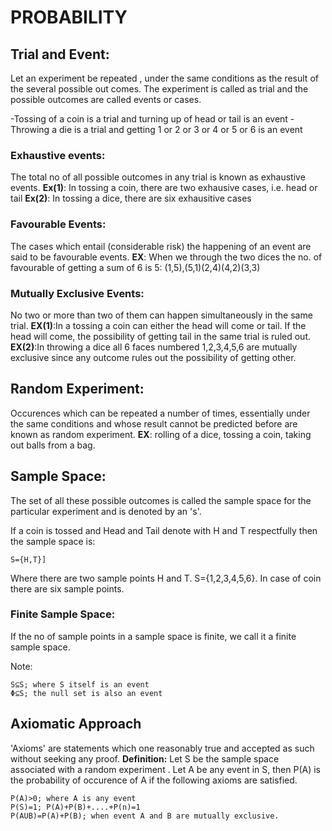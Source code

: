 # PROBABILITY

## Trial and Event:

Let an experiment be repeated , under the same conditions as the result of the several possible out comes. The experiment is called as trial and the possible outcomes are called events or cases.

-Tossing of a coin is a trial and turning up of head or tail is an event
-Throwing a die is a trial and getting 1 or 2 or 3 or 4 or 5 or 6 is an event

### Exhaustive events: 

The total no of all possible outcomes in any trial is known as exhaustive events.
**Ex(1)**: In tossing a coin, there are two exhausive cases, i.e. head or tail 
**Ex(2)**: In tossing a dice, there are six exhausitive cases

### Favourable Events:
The cases which entail (considerable risk) the happening of an event are said to be favourable events.
**EX**: When we through the two dices the no. of favourable of getting a sum of 6 is 5:
(1,5),(5,1)(2,4)(4,2)(3,3)

### Mutually Exclusive Events:
No two or more than two of them can happen simultaneously in the same trial.
**EX(1)**:In a tossing a coin can either the head will come or tail. If the head will come, the possibility of getting tail in the same trial is ruled out.
**EX(2)**:In throwing a dice all 6 faces numbered 1,2,3,4,5,6 are mutually exclusive since any outcome rules out the possibility of getting other.

## Random Experiment:

Occurences which can be repeated a number of times, essentially under the same conditions and whose result cannot be predicted before are known as random experiment.
**EX**: rolling of a dice, tossing a coin, taking out balls from a bag.

## Sample Space:

The set of all these possible outcomes is called the sample space for the particular experiment and is denoted by an 's'.

If a coin is tossed and Head and Tail denote with H and T respectfully then the sample space is:

	S={H,T}]

Where there are two sample points H and T. S={1,2,3,4,5,6}. In case of coin there are six sample points.

### Finite Sample Space: 

If the no of sample points in a sample space is finite, we call it a finite sample space.

Note: 

	S⊆S; where S itself is an event
	Φ⊆S; the null set is also an event

## Axiomatic Approach

'Axioms' are statements which one reasonably true and accepted as such without seeking any proof.
**Definition:** Let S be the sample space associated with a random experiment . Let A be any event in S, then P(A) is the probability of occurence of A if the following axioms are satisfied.

	P(A)>0; where A is any event
	P(S)=1; P(A)+P(B)+....+P(n)=1
	P(AUB)=P(A)+P(B); when event A and B are mutually exclusive.









